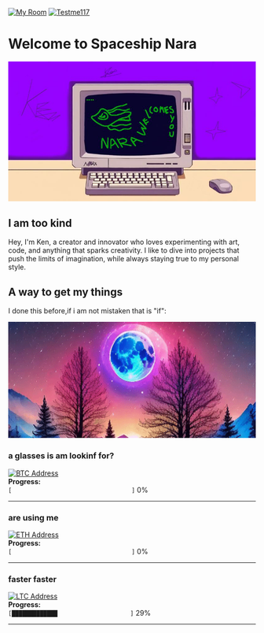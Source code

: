 [![My Room](https://img.shields.io/badge/My%20Room-%23FF0000.svg?style=for-the-badge&logo=https://github.com/KenAkatzuki/KenAkatzuki.github.io/blob/main/logo.png&logoColor=white)](https://KenAkatzuki.github.io)
[![Testme117](https://img.shields.io/badge/Testme117-%23FFCC00.svg?style=for-the-badge&logo=youtube&logoColor=white)](https://youtube.com/@larchboy?feature=shared)

# Welcome to Spaceship Nara

<img src="hereandthere/Nara.jpg" alt="asa" width="768" />

## I am too kind

Hey, I'm Ken, a creator and innovator who loves experimenting with art, code, and anything that sparks creativity. I like to dive into projects that push the limits of imagination, while always staying true to my personal style.

## A way to get my things
I done this before,if i am not mistaken that is "if":

<img src="hereandthere/video.gif" alt="asa" width="768" />

### a glasses is am lookinf for?
[![BTC Address](https://img.shields.io/badge/BTC-bc1q5vx0yrxnvs9mdx622qeeztr0gp4h5pftuuadn9-blue?style=flat-square)](https://www.blockchain.com/btc/address/bc1q5vx0yrxnvs9mdx622qeeztr0gp4h5pftuuadn9)  
**Progress:**  
`[⠀⠀⠀⠀⠀⠀⠀⠀⠀⠀⠀⠀⠀⠀⠀⠀⠀⠀⠀⠀⠀⠀⠀⠀⠀⠀⠀⠀]` 0%  

---

### are using me
[![ETH Address](https://img.shields.io/badge/ETH-0x23eEe4d0de7D85fF6620a0BFD9A7534d978d29EF-purple?style=flat-square)](https://etherscan.io/address/0x23eEe4d0de7D85fF6620a0BFD9A7534d978d29EF)  
**Progress:**  
`[⠀⠀⠀⠀⠀⠀⠀⠀⠀⠀⠀⠀⠀⠀⠀⠀⠀⠀⠀⠀⠀⠀⠀⠀⠀⠀⠀⠀]` 0%  

---

### faster faster 
[![LTC Address](https://img.shields.io/badge/LTC-LS4bDqEAM6VQZPerzeguhAjWsLZwsWsLeg-green?style=flat-square)](https://blockchair.com/litecoin/address/LS4bDqEAM6VQZPerzeguhAjWsLZwsWsLeg)  
**Progress:**  
`[█████████████⠀⠀⠀⠀⠀⠀⠀⠀⠀⠀⠀⠀⠀⠀⠀⠀⠀]` 29%  

---
